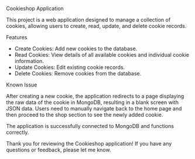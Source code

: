 Cookieshop Application

This project is a web application designed to manage a collection of cookies, allowing users to create, read, update, and delete cookie records.

Features

- Create Cookies: Add new cookies to the database.
- Read Cookies: View details of all available cookies and individual cookie information.
- Update Cookies: Edit existing cookie records.
- Delete Cookies: Remove cookies from the database.

Known Issue

After creating a new cookie, the application redirects to a page displaying the raw data of the cookie in MongoDB, resulting in a blank screen with JSON data. Users need to manually navigate back to the home page and then proceed to the shop section to see the newly added cookie.


The application is successfully connected to MongoDB and functions correctly.

Thank you for reviewing the Cookieshop application! If you have any questions or feedback, please let me know.
